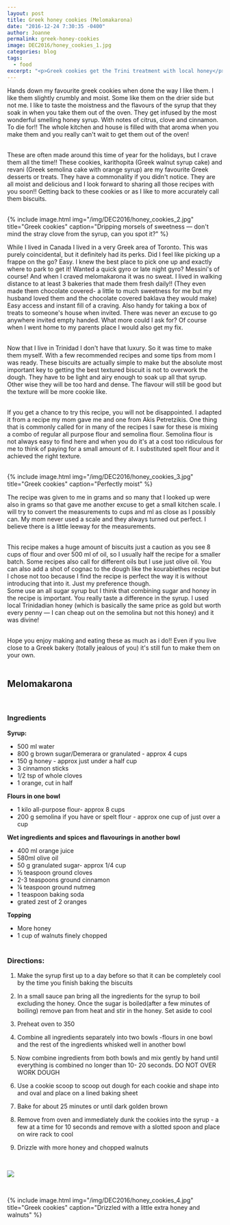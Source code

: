 ```yaml
---
layout: post
title: Greek honey cookies (Melomakarona)
date: "2016-12-24 7:30:35 -0400"
author: Joanne
permalink: greek-honey-cookies
image: DEC2016/honey_cookies_1.jpg
categories: blog
tags:
  - food
excerpt: "<p>Greek cookies get the Trini treatment with local honey</p>"
---
```


Hands down my favourite greek cookies when done the way I like them.  I like them slightly crumbly and moist.  Some like them on the drier side but not me. I like to taste the moistness and the flavours of the syrup that they soak in when you take them out of the oven.  They get infused by the most wonderful smelling honey syrup.  With notes of citrus, clove and cinnamon. To die for!! The whole kitchen and house is filled with that aroma when you make them and you really can't wait to get them out of the oven!
<br><br>

These are often made around this time of year for the holidays, but I crave them all the time!! These cookies, karithopita (Greek walnut syrup cake) and revani (Greek semolina cake with orange syrup) are my favourite Greek desserts or treats.  They have a commonality if you didn't notice.  They are all moist and delicious and I look forward to sharing all those recipes with you soon!! Getting back to these cookies or as I like to more accurately call them biscuits.
<br><br>

{% include image.html
            img="/img/DEC2016/honey_cookies_2.jpg"
            title="Greek cookies"
            caption="Dripping morsels of sweetness &mdash; don't mind the stray clove from the syrup, can you spot it?" %}

While I lived in Canada I lived in a very Greek area of Toronto. This was purely coincidental, but it definitely had its perks. Did I feel like picking up a frappe on the go? Easy. I knew the best place to pick one up and exactly where to park to get it! Wanted a quick gyro or late night gyro? Messini's of course! And when I craved melomakarona it was no sweat.  I lived in walking distance to at least 3 bakeries that made them fresh daily!! (They even made them chocolate covered- a little to much sweetness for me but my husband loved them and the chocolate covered baklava they would make) Easy access and instant fill of a craving. Also handy for taking a box of treats to someone's house when invited.  There was never an excuse to go anywhere invited empty handed. What more could I ask for? Of course when I went home to my parents place I would also get my fix.
<br><br>

Now that I live in Trinidad I don't have that luxury. So it was time to make them myself.  With a few recommended recipes and some tips from mom I was ready. These biscuits are actually simple to make but the absolute most important key to getting the best textured biscuit is not to overwork the dough.  They have to be light and airy enough to soak up all that syrup.  Other wise they will be too hard and dense.  The flavour will still be good but the texture will be more cookie like.  
<br>

If you get a chance to try this recipe, you will not be disappointed.  I adapted it from
a recipe my mom gave me and one from Akis Petretzikis. One thing that is commonly called for in many of the recipes I saw for these is mixing a combo of regular all purpose flour and semolina flour.  Semolina flour is not always easy to find here and when you do it's at a cost too ridiculous for me to think of paying for a small amount of it.  I substituted spelt flour and it achieved the right texture.
<br><br>

{% include image.html
            img="/img/DEC2016/honey_cookies_3.jpg"
            title="Greek cookies"
            caption="Perfectly moist" %}

The recipe was given to me in grams and so many that I looked up were also in grams so that gave me another excuse to get a small kitchen scale. I will try to convert the measurements to cups and ml as close as I possibly can. My mom never used a scale and they always turned out perfect.  I believe there is a little leeway for the measurements.
<br><br>

This recipe makes a huge amount of biscuits just a caution as you see 8 cups of flour and over 500 ml of oil, so I usually half the recipe for a smaller batch.  Some recipes also call for different oils but I use just olive oil.  You can also add a shot of cognac to the dough like the kourabiethes recipe but I chose not too because I find the recipe is perfect the way it is without introducing that into it. Just my preference though.  
Some use an all sugar syrup but I think that combining sugar and honey in the recipe is important.  You really taste a difference in the syrup.   I used local Trinidadian honey (which is basically the same price as gold but worth every penny &mdash; I can cheap out on the semolina but not this honey) and it was divine!
<br><br>

Hope you enjoy making and eating these as much as i do!! Even if you live close to a Greek bakery (totally jealous of you) it's still fun to make them on your own.
<br><br>


## Melomakarona
<br>

### Ingredients

**Syrup:**

* 500 ml water
* 800 g brown sugar/Demerara or granulated - approx 4 cups
* 150 g honey - approx just under a half cup
* 3 cinnamon sticks
* 1/2 tsp of whole cloves
* 1 orange, cut in half

**Flours in one bowl**

* 1 kilo all-purpose flour- approx 8 cups
* 200 g semolina if you have or spelt flour - approx one cup of just over a cup

**Wet ingredients and spices and flavourings in another bowl**

* 400 ml orange juice
* 580ml olive oil
* 50 g granulated sugar- approx 1/4 cup
* ½ teaspoon ground cloves
* 2-3 teaspoons ground cinnamon
* ¼ teaspoon ground nutmeg
* 1 teaspoon baking soda
* grated zest of 2 oranges

**Topping**

* More honey
* 1 cup of walnuts finely chopped
<br><br>

### Directions:

1. Make the syrup first up to a day before so that it can be completely cool by the time you finish baking the biscuits

1. In a small sauce pan bring all the ingredients for the syrup to boil excluding the honey. Once the sugar is boiled(after a few minutes of boiling) remove pan from heat and stir in the honey. Set aside to cool

1. Preheat oven to 350

1. Combine all ingredients separately into two bowls -flours in one bowl and the rest of the ingredients whisked well in another bowl

1. Now combine ingredients from both bowls and mix gently by hand until everything is combined no longer than 10- 20 seconds. DO NOT OVER WORK DOUGH

1. Use a cookie scoop to scoop out dough for each cookie and shape into and oval and place on a lined baking sheet

1. Bake for about 25 minutes or until dark golden brown

1. Remove from oven and immediately dunk the cookies into the syrup - a few at a time for 10 seconds and remove with a slotted spoon and place on wire rack to cool

1. Drizzle with more honey and chopped walnuts

<br>

<p class="apple__news__logo"><a href="https://apple.news/TKVtoVhGUQSuiufA4bqI-gg"><img src="{{ basesite.url }}/img/apple_news.svg" /></a></p>
<br>

{% include image.html
            img="/img/DEC2016/honey_cookies_4.jpg"
            title="Greek cookies"
            caption="Drizzled with a little extra honey and walnuts" %}
